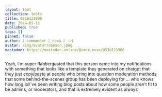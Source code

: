 ```yaml
---
layout: toot
collection: toots
title: 0516123900
date: 2024-05-16
published: true
tags: []
pinned: false
author: ⸸ commander ░ nova ⸸ :~$
avatar: /img/avatar/daemon.jpeg
mastodon: https://mastodon.online/@cmdr_nova/0516123900
---
```


Yeah, I'm super flabbergasted that this person came into my notifications with something that looks like a template they generated on chatgpt that they just copy/paste at people who bring into question moderation methods that some behind-the-scenes group has been deploying for ... who knows how long lolI've been writing blog posts about how some people aren't fit to be admins, or moderators, and that is extremely evident as always

